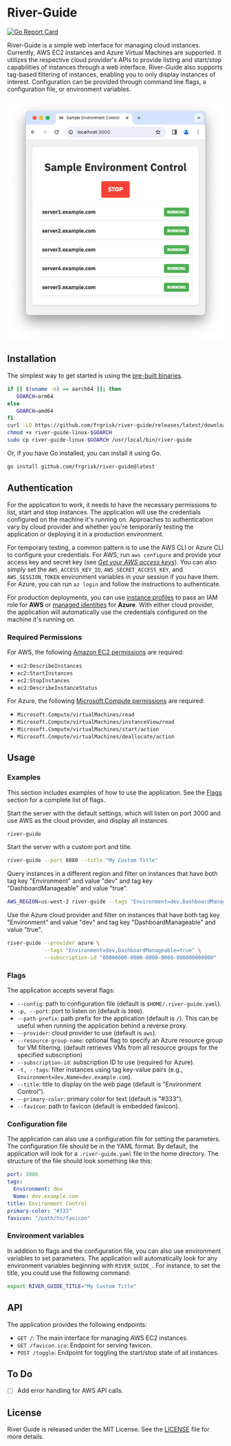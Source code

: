 # River-Guide

[![Go Report Card](https://goreportcard.com/badge/github.com/frgrisk/river-guide)](https://goreportcard.com/report/github.com/frgrisk/river-guide)

River-Guide is a simple web interface for managing cloud instances.
Currently, AWS EC2 instances and Azure Virtual Machines are supported. It
utilizes the respective cloud provider's APIs to provide listing and
start/stop capabilities of instances through a web interface. River-Guide also
supports tag-based filtering of instances, enabling you to only display
instances of interest. Configuration can be provided through command line
flags, a configuration file, or environment variables.

![Screenshot 2024-04-03 at 15.36.33.png](cmd/assets/screenshot.png)

## Installation

The simplest way to get started is using the [pre-built binaries](https://github.com/frgrisk/river-guide/releases).

```bash
if [[ $(uname -m) == aarch64 ]]; then
   GOARCH=arm64
else
   GOARCH=amd64
fi
curl -LO https://github.com/frgrisk/river-guide/releases/latest/download/river-guide-linux-$GOARCH
chmod +x river-guide-linux-$GOARCH
sudo cp river-guide-linux-$GOARCH /usr/local/bin/river-guide
```

Or, if you have Go installed, you can install it using Go.

```bash
go install github.com/frgrisk/river-guide@latest
```

## Authentication

For the application to work, it needs to have the necessary permissions to
list, start and stop instances. The application will use the credentials
configured on the machine it's running on. Approaches to authentication
vary by cloud provider and whether you're temporarily testing
the application or deploying it in a production environment.

For temporary testing, a common pattern is to use the AWS CLI or Azure
CLI to configure your credentials. For AWS, run `aws configure` and
provide your access key and secret key (see [_Get your AWS access keys_](https://aws.github.io/aws-sdk-go-v2/docs/getting-started/#get-your-aws-access-keys)).
You can also simply set the `AWS_ACCESS_KEY_ID`, `AWS_SECRET_ACCESS_KEY`,
and `AWS_SESSION_TOKEN` environment variables in your session if you have them.
For Azure, you can run `az login` and follow the instructions to authenticate.

For production deployments, you can use [instance profiles](https://docs.aws.amazon.com/IAM/latest/UserGuide/id_roles_use_switch-role-ec2_instance-profiles.html)
to pass an IAM role for **AWS** or [managed identities](https://learn.microsoft.com/en-us/azure/developer/go/azure-sdk-authentication-managed-identity?tabs=azure-cli)
for **Azure**. With either cloud provider, the application will automatically
use the credentials configured on the machine it's running on.

### Required Permissions

For AWS, the following [Amazon EC2 permissions](https://docs.aws.amazon.com/AWSEC2/latest/APIReference/API_Operations.html)
are required:

- `ec2:DescribeInstances`
- `ec2:StartInstances`
- `ec2:StopInstances`
- `ec2:DescribeInstanceStatus`

For Azure, the following [Microsoft.Compute permissions](https://learn.microsoft.com/en-us/azure/role-based-access-control/permissions/compute#microsoftcompute)
are required:

- `Microsoft.Compute/virtualMachines/read`
- `Microsoft.Compute/virtualMachines/instanceView/read`
- `Microsoft.Compute/virtualMachines/start/action`
- `Microsoft.Compute/virtualMachines/deallocate/action`

## Usage

### Examples

This section includes examples of how to use the application. See the
[Flags](#flags) section for a complete list of flags.

Start the server with the default settings, which will listen on port 3000 and
use AWS as the cloud provider, and display all instances.

```bash
river-guide
```

Start the server with a custom port and title.

```bash
river-guide --port 8080 --title "My Custom Title"
```

Query instances in a different region and filter on instances that have both tag
key "Environment" and value "dev" and tag key "DashboardManageable" and value
"true".

```bash
AWS_REGION=us-west-2 river-guide --tags "Environment=dev,DashboardManageable=true"
```

Use the Azure cloud provider and filter on instances that have both tag key
"Environment" and value "dev" and tag key "DashboardManageable" and value
"true".

```bash
river-guide --provider azure \
            --tags "Environment=dev,DashboardManageable=true" \
            --subscription-id "00000000-0000-0000-0000-000000000000"
```

### Flags

The application accepts several flags:

- `--config`: path to configuration file (default is `$HOME/.river-guide.yaml`).
- `-p, --port`: port to listen on (default is `3000`).
- `--path-prefix`: path prefix for the application (default is `/`). This
  can be useful when running the application behind a reverse proxy.
- `--provider`: cloud provider to use (default is `aws`).
- `--resource-group-name`: optional flag to specify an Azure resource group for VM filtering.
(default retrieves VMs from all resource groups for the specified subscription)
- `--subscription-id`: subscription ID to use (required for Azure).
- `-t, --tags`: filter instances using tag key-value pairs (e.g.,
  `Environment=dev,Name=dev.example.com`).
- `--title`: title to display on the web page (default is "Environment
  Control").
- `--primary-color`: primary color for text (default is "#333").
- `--favicon`: path to favicon (default is embedded favicon).

### Configuration file

The application can also use a configuration file for setting the parameters.
The configuration file should be in the YAML format. By default, the
application will look for a `.river-guide.yaml` file in the home directory.
The structure of the file should look something like this:

```yaml
port: 3000
tags:
  Environment: dev
  Name: dev.example.com
title: Environment Control
primary-color: "#333"
favicon: "/path/to/favicon"
```

### Environment variables

In addition to flags and the configuration file, you can also use
environment variables to set parameters. The application will automatically
look for any environment variables beginning with `RIVER_GUIDE_`. For
instance, to set the title, you could use the following command:

```bash
export RIVER_GUIDE_TITLE="My Custom Title"
```

## API

The application provides the following endpoints:

- `GET /`: The main interface for managing AWS EC2 instances.
- `GET /favicon.ico`: Endpoint for serving favicon.
- `POST /toggle`: Endpoint for toggling the start/stop state of all instances.

## To Do

- [ ] Add error handling for AWS API calls.

## License

River Guide is released under the MIT License. See the [LICENSE](./LICENSE)
file for more details.
